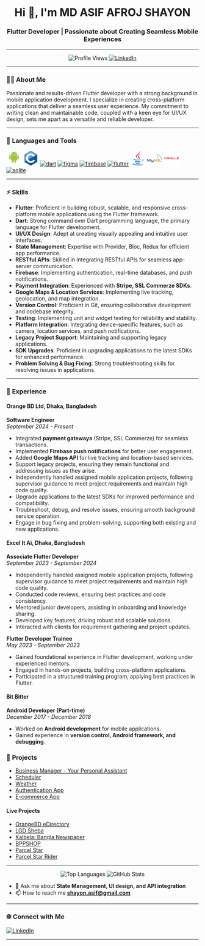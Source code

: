 <h1 align="center">Hi 👋, I'm MD ASIF AFROJ SHAYON</h1>
<h3 align="center">Flutter Developer | Passionate about Creating Seamless Mobile Experiences</h3>

---

<p align="center">
    <img src="https://komarev.com/ghpvc/?username=AAShayon&label=Profile%20views&color=0e75b6&style=flat" alt="Profile Views" />
    <a href="https://linkedin.com/in/aashayon" target="_blank">
        <img src="https://img.shields.io/badge/LinkedIn-Connect-blue?style=flat-square&logo=linkedin" alt="LinkedIn" />
    </a>
</p>

---

### 👨‍💻 **About Me**

<p align="left">
    Passionate and results-driven Flutter developer with a strong background in mobile application development. I specialize in creating cross-platform applications that deliver a seamless user experience. My commitment to writing clean and maintainable code, coupled with a keen eye for UI/UX design, sets me apart as a versatile and reliable developer.
</p>

---

### 🔧 **Languages and Tools**

<p align="left">
    <a href="https://developer.android.com" target="_blank"><img src="https://raw.githubusercontent.com/devicons/devicon/master/icons/android/android-original-wordmark.svg" alt="android" width="40" height="40"/></a>
    <a href="https://www.cprogramming.com/" target="_blank"><img src="https://raw.githubusercontent.com/devicons/devicon/master/icons/c/c-original.svg" alt="c" width="40" height="40"/></a>
    <a href="https://dart.dev" target="_blank"><img src="https://www.vectorlogo.zone/logos/dartlang/dartlang-icon.svg" alt="dart" width="40" height="40"/></a>
    <a href="https://www.figma.com/" target="_blank"><img src="https://www.vectorlogo.zone/logos/figma/figma-icon.svg" alt="figma" width="40" height="40"/></a>
    <a href="https://firebase.google.com/" target="_blank"><img src="https://www.vectorlogo.zone/logos/firebase/firebase-icon.svg" alt="firebase" width="40" height="40"/></a>
    <a href="https://flutter.dev" target="_blank"><img src="https://www.vectorlogo.zone/logos/flutterio/flutterio-icon.svg" alt="flutter" width="40" height="40"/></a>
    <a href="https://www.java.com" target="_blank"><img src="https://raw.githubusercontent.com/devicons/devicon/master/icons/java/java-original.svg" alt="java" width="40" height="40"/></a>
    <a href="https://www.mysql.com/" target="_blank"><img src="https://raw.githubusercontent.com/devicons/devicon/master/icons/mysql/mysql-original-wordmark.svg" alt="mysql" width="40" height="40"/></a>
    <a href="https://www.oracle.com/" target="_blank"><img src="https://raw.githubusercontent.com/devicons/devicon/master/icons/oracle/oracle-original.svg" alt="oracle" width="40" height="40"/></a>
    <a href="https://www.sqlite.org/" target="_blank"><img src="https://www.vectorlogo.zone/logos/sqlite/sqlite-icon.svg" alt="sqlite" width="40" height="40"/></a>
</p>

---

### ⚡ **Skills**

- **Flutter**: Proficient in building robust, scalable, and responsive cross-platform mobile applications using the Flutter framework.
- **Dart**: Strong command over Dart programming language, the primary language for Flutter development.
- **UI/UX Design**: Adept at creating visually appealing and intuitive user interfaces.
- **State Management**: Expertise with Provider, Bloc, Redux for efficient app performance.
- **RESTful APIs**: Skilled in integrating RESTful APIs for seamless app-server communication.
- **Firebase**: Implementing authentication, real-time databases, and push notifications.
- **Payment Integration**: Experienced with **Stripe, SSL Commerze SDKs**.
- **Google Maps & Location Services**: Implementing live tracking, geolocation, and map integration.
- **Version Control**: Proficient in Git, ensuring collaborative development and codebase integrity.
- **Testing**: Implementing unit and widget testing for reliability and stability.
- **Platform Integration**: Integrating device-specific features, such as camera, location services, and push notifications.
- **Legacy Project Support**: Maintaining and supporting legacy applications.
- **SDK Upgrades**: Proficient in upgrading applications to the latest SDKs for enhanced performance.
- **Problem Solving & Bug Fixing**: Strong troubleshooting skills for resolving issues in applications.

---

### 💼 **Experience**

#### **Orange BD Ltd, Dhaka, Bangladesh**
**Software Engineer**  
*September 2024 - Present*  

- Integrated **payment gateways** (Stripe, SSL Commerze) for seamless transactions.  
- Implemented **Firebase push notifications** for better user engagement.
- Added **Google Maps API** for live tracking and location-based services.  
- Support legacy projects, ensuring they remain functional and addressing issues as they arise. 
- Independently handled assigned mobile application projects, following supervisor guidance to meet project requirements and maintain high code quality.
- Upgrade applications to the latest SDKs for improved performance and compatibility.
- Troubleshoot, debug, and resolve issues, ensuring smooth background service operation.
- Engage in bug fixing and problem-solving, supporting both existing and new applications.

#### **Excel It Ai, Dhaka, Bangladesh**  
**Associate Flutter Developer**  
*September 2023 - September 2024*

- Independently handled assigned mobile application projects, following supervisor guidance to meet project requirements and maintain high code quality.
- Conducted code reviews, ensuring best practices and code consistency.
- Mentored junior developers, assisting in onboarding and knowledge sharing.
- Developed key features, driving robust and scalable solutions.
- Interacted with clients for requirement gathering and project updates.

**Flutter Developer Trainee**  
*May 2023 - September 2023*

- Gained foundational experience in Flutter development, working under experienced mentors.
- Engaged in hands-on projects, building cross-platform applications.
- Participated in a structured training program, applying best practices in Flutter.


#### **Bit Bitter**  
**Android Developer (Part-time)**  
*December 2017 - December 2018*  

- Worked on **Android development** for mobile applications.  
- Gained experience in **version control, Android framework, and debugging**. 


### 📂 **Projects**

- [Business Manager - Your Personal Assistant](https://github.com/AAShayon/Buisness-Manager)
- [Scheduler](https://github.com/AAShayon/scheduler.git)
- [Weather](https://github.com/AAShayon/weather.git)
- [Authentication App](https://github.com/AAShayon/authentication_app)
- [E-commerce App](https://github.com/AAShayon01/ecmrs_ui_cwt.git)

#### **Live Projects**
- [OrangeBD eDirectory](https://play.google.com/store/apps/details?id=apps.orangebd.orangebdedirectory&hl=en&pli=1)
- [LGD Sheba](https://play.google.com/store/apps/details?id=apps.orangebd.lgdsheba&hl=en)
- [Kalbela: Bangla Newspaper](https://play.google.com/store/apps/details?id=apps.newspaper.kalbela&hl=en)
- [BPPSHOP](https://play.google.com/store/apps/details?id=com.excelitai.bppshopapp&hl=en_US&pli=1)
- [Parcel Star](https://play.google.com/store/apps/details?id=com.parcelstar.bd)
- [Parcel Star Rider](https://play.google.com/store/apps/details?id=com.parcelstar.rider&hl=en_US)

---

<p align="center">
    <img src="https://github-readme-stats.vercel.app/api/top-langs?username=AAShayon&show_icons=true&locale=en&layout=compact" alt="Top Languages" />
    <img src="https://github-readme-stats.vercel.app/api?username=AAShayon&show_icons=true&locale=en" alt="GitHub Stats" />
</p>

- 💬 Ask me about **State Management, UI design, and API integration**
- 📫 How to reach me **shayon.asif@gmail.com**

---

### 🌐 **Connect with Me**

<p align="left">
    <a href="https://linkedin.com/in/aashayon" target="_blank"><img align="center" src="https://raw.githubusercontent.com/rahuldkjain/github-profile-readme-generator/master/src/images/icons/Social/linked-in-alt.svg" alt="LinkedIn" height="30" width="40" /></a>
</p>

---

<!-- Feel free to add more interactive badges, animations, or images to enhance the design further -->
